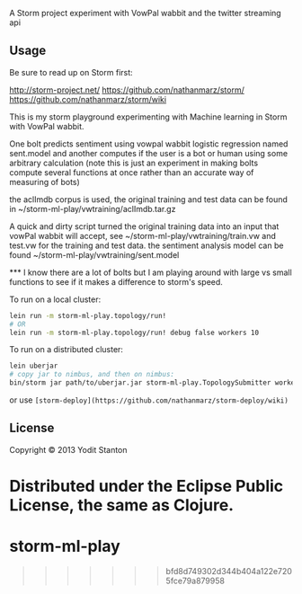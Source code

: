 
A Storm project experiment with VowPal wabbit and the twitter streaming api

## Usage

Be sure to read up on Storm first:

http://storm-project.net/
https://github.com/nathanmarz/storm/
https://github.com/nathanmarz/storm/wiki

This is my storm playground experimenting with Machine learning in Storm with VowPal wabbit. 

One bolt predicts sentiment using vowpal wabbit logistic regression named sent.model and another computes if the user is a bot or human using some arbitrary calculation (note this is just an experiment in making bolts compute several functions at once rather than an accurate way of measuring of bots)


the aclImdb corpus is used, the original training and test data can be found in ~/storm-ml-play/vwtraining/aclImdb.tar.gz

A quick and dirty script turned the original training data into an input that vowPal wabbit will accept, see ~/storm-ml-play/vwtraining/train.vw and test.vw for the training and test data.  the sentiment analysis model can be found ~/storm-ml-play/vwtraining/sent.model

*** I know there are a lot of bolts but I am playing around with large vs small functions to see if it makes a difference to storm's speed.

To run on a local cluster:

```bash
lein run -m storm-ml-play.topology/run!
# OR
lein run -m storm-ml-play.topology/run! debug false workers 10
```

To run on a distributed cluster:

```bash
lein uberjar
# copy jar to nimbus, and then on nimbus:
bin/storm jar path/to/uberjar.jar storm-ml-play.TopologySubmitter workers 30 debug false
```

or use `[storm-deploy](https://github.com/nathanmarz/storm-deploy/wiki)`

## License

Copyright © 2013 Yodit Stanton 

Distributed under the Eclipse Public License, the same as Clojure.
=======
storm-ml-play
===========
>>>>>>> bfd8d749302d344b404a122e7205fce79a879958
